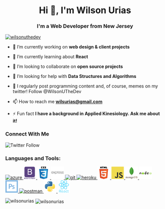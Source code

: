<h1 align="center">Hi 👋, I'm Wilson Urias</h1>
<h3 align="center">I'm a Web Developer from New Jersey</h3>

<p align="left"> <a href="https://twitter.com/wilsonuthedev" target="blank"><img src="https://img.shields.io/twitter/follow/wilsonuthedev?logo=twitter&style=for-the-badge" alt="wilsonuthedev" /></a> </p>

- 🔭 I’m currently working on **web design & client projects**

- 🌱 I’m currently learning about **React**

- 👯 I’m looking to collaborate on **open source projects**

- 🤝 I’m looking for help with **Data Structures and Algorithms**

<!-- - 💬 Ask me about **web layouts** -->

- 📝 I regularly post programming content and, of course, memes on my twitter! Follow @WilsonUTheDev

- 📫 How to reach me **wilsurias@gmail.com**

- ⚡ Fun fact **I have a background in Applied Kinesiology. Ask me about it!**

<h3 align="left">Connect With Me</h3>
<p align="left">
  
<!--  linkedin anchor -->
<!-- <a href="https://linkedin.com/in/wilsonurias" target="blank"><img align="center" src="https://www.linkedin.com/in/wilson-urias/" alt="wilsonurias" height="30" width="40" /></a> -->
</p>

<img alt="Twitter Follow" src="https://img.shields.io/twitter/follow/wilsonuthedev?style=social">

<h3 align="left">Languages and Tools:</h3>
<p align="left"> <a href="https://azure.microsoft.com/en-in/" target="_blank"> <img src="https://www.vectorlogo.zone/logos/microsoft_azure/microsoft_azure-icon.svg" alt="azure" width="40" height="40"/> </a> <a href="https://getbootstrap.com" target="_blank"> <img src="https://raw.githubusercontent.com/devicons/devicon/master/icons/bootstrap/bootstrap-plain-wordmark.svg" alt="bootstrap" width="40" height="40"/> </a> <a href="https://www.w3schools.com/css/" target="_blank"> <img src="https://raw.githubusercontent.com/devicons/devicon/master/icons/css3/css3-original-wordmark.svg" alt="css3" width="40" height="40"/> </a> <a href="https://expressjs.com" target="_blank"> <img src="https://raw.githubusercontent.com/devicons/devicon/master/icons/express/express-original-wordmark.svg" alt="express" width="40" height="40"/> </a> <a href="https://git-scm.com/" target="_blank"> <img src="https://www.vectorlogo.zone/logos/git-scm/git-scm-icon.svg" alt="git" width="40" height="40"/> </a> <a href="https://heroku.com" target="_blank"> <img src="https://www.vectorlogo.zone/logos/heroku/heroku-icon.svg" alt="heroku" width="40" height="40"/> </a> <a href="https://www.w3.org/html/" target="_blank"> <img src="https://raw.githubusercontent.com/devicons/devicon/master/icons/html5/html5-original-wordmark.svg" alt="html5" width="40" height="40"/> </a> <a href="https://developer.mozilla.org/en-US/docs/Web/JavaScript" target="_blank"> <img src="https://raw.githubusercontent.com/devicons/devicon/master/icons/javascript/javascript-original.svg" alt="javascript" width="40" height="40"/> </a> <a href="https://www.mongodb.com/" target="_blank"> <img src="https://raw.githubusercontent.com/devicons/devicon/master/icons/mongodb/mongodb-original-wordmark.svg" alt="mongodb" width="40" height="40"/> </a> <a href="https://nodejs.org" target="_blank"> <img src="https://raw.githubusercontent.com/devicons/devicon/master/icons/nodejs/nodejs-original-wordmark.svg" alt="nodejs" width="40" height="40"/> </a> <a href="https://www.photoshop.com/en" target="_blank"> <img src="https://raw.githubusercontent.com/devicons/devicon/master/icons/photoshop/photoshop-line.svg" alt="photoshop" width="40" height="40"/> </a> <a href="https://postman.com" target="_blank"> <img src="https://www.vectorlogo.zone/logos/getpostman/getpostman-icon.svg" alt="postman" width="40" height="40"/> </a> <a href="https://www.python.org" target="_blank"> <img src="https://raw.githubusercontent.com/devicons/devicon/master/icons/python/python-original.svg" alt="python" width="40" height="40"/> </a> <a href="https://reactjs.org/" target="_blank"> <img src="https://raw.githubusercontent.com/devicons/devicon/master/icons/react/react-original-wordmark.svg" alt="react" width="40" height="40"/> </a> </p>

<p><img align="left" src="https://github-readme-stats.vercel.app/api/top-langs?username=wilsonurias&show_icons=true&locale=en&layout=compact" alt="wilsonurias" /></p>

<p>&nbsp;<img align="center" src="https://github-readme-stats.vercel.app/api?username=wilsonurias&show_icons=true&locale=en" alt="wilsonurias" /></p>
